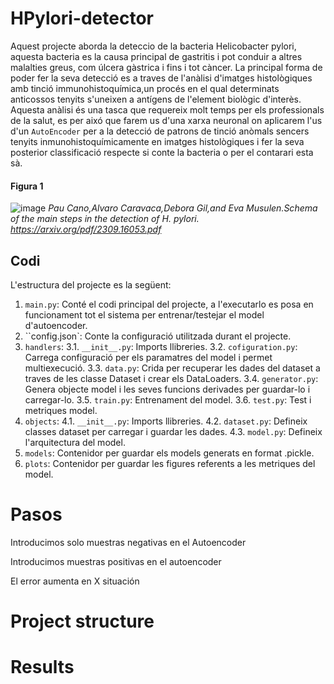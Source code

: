 # HPylori-detector
Aquest projecte aborda la deteccio de la bacteria Helicobacter pylori, aquesta bacteria es la causa principal de gastritis i pot conduir a altres malalties greus, com úlcera gàstrica i fins i tot càncer. La principal forma de poder fer la seva detecció es a traves de l'anàlisi d'imatges histològiques amb tinció immunohistoquímica,un procés en el qual determinats anticossos tenyits s'uneixen a antígens de l'element
biològic d'interès. Aquesta anàlisi és una tasca que requereix molt temps per els professionals de la salut, es per aixó que farem us d'una xarxa neuronal on aplicarem l'us d'un ``AutoEncoder`` per a la detecció de patrons de tinció anòmals sencers tenyits inmunohistoquímicamente en imatges histològiques i fer la seva posterior classificació respecte si conte la bacteria o per el contarari esta sà.

#### Figura 1
![image](https://github.com/rauldaal/HPylori-detector/assets/61145059/09aa29f7-c41f-42ed-a5bd-04e1c46897d2)
*Pau Cano,Alvaro Caravaca,Debora Gil,and Eva Musulen.Schema of the main steps in the detection of H. pylori.
 https://arxiv.org/pdf/2309.16053.pdf*

## Codi
L'estructura del projecte es la següent:
1. ``main.py``: Conté el codi principal del projecte, a l'executarlo es posa en funcionament tot el sistema per entrenar/testejar el model d'autoencoder.
2. ``config.json`: Conte la configuració utilitzada durant el projecte.
3. ``handlers``:
   3.1. ``__init__.py``: Imports llibreries.
   3.2. ``cofiguration.py``: Carrega configuració per els paramatres del model i permet multiexecució.
   3.3. ``data.py``: Crida per recuperar les dades del dataset a traves de les classe Dataset i crear els DataLoaders.
   3.4. ``generator.py``: Genera objecte model i les seves funcions derivades per guardar-lo i carregar-lo.
   3.5. ``train.py``: Entrenament del model.
   3.6. ``test.py``: Test i metriques model.
4. ``objects``:
   4.1. ``__init__.py``: Imports llibreries.
   4.2. ``dataset.py``: Defineix classes dataset per carregar i guardar les dades.
   4.3. ``model.py``: Defineix l'arquitectura del model.
5. ``models``: Contenidor per guardar els models generats en format .pickle.
6. ``plots``: Contenidor per guardar les figures referents a les metriques del model.


# Pasos

Introducimos solo muestras negativas en el Autoencoder

Introducimos muestras positivas en el autoencoder

El error aumenta en X situación

# Project structure

# Results

